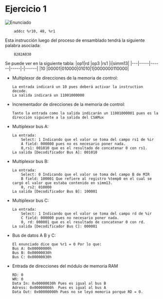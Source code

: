 # Ejercicio 1

![Enunciado](https://github.com/Lukas-De-Angelis-Riva/Estructura-Assembly/blob/master/Guia7/Ejercicio07/Enunciado.JPG)

```assembly
	addcc %r10, 48, %r1
```
Esta instrucción luego del proceso de ensamblado tendrá la siguiente palabra asociada:

```assembly
	8282A030
```

Se puede ver en la siguiente tabla:
|op1|rd	  |op3   |rs1  |i|simm13|
|---|-----|------|-----|-|------|
|10 |00001|010000|01010|1|0000000110000|

-	Multiplexor de direcciones de la memoria de control:
		
		La entrada indicará un 10 pues deberá activar la instruction decode.
		La salida indicará un 11001000000

-	Incrementador de direcciones de la memoria de control:

		Tanto la entrada como la salida indicarán un 11001000001 pues es la dirección siguiente a la salida del CSAMux

-	Multiplexor bus A:

		La entrada:
			Select: 1 Indicando que el valor se toma del campo rs1 de %ir
			A field: 000000 pues no es necesario poner nada.
			0,rs1: 001010 que es el resultado de concatenar 0 con rs1.
		La salida [Decodificador Bus A]: 001010

-	Multiplexor bus B:

		La entrada:	
			Select: 0 Indicando que el valor se toma del campo B de MIR
			B field: 100001 Que refiere al registro %temp0 en el cual se cargó el valor que estaba contenido en simm13.
			0, rs2: 010000
		La salida [Decodificador Bus B]: 100001

-	Multiplexor bus C:

		La entrada:
			Select: 1 Indicando que el valor se toma del campo rd de %ir
			C field: 000000 pues no necesario poner nada.
			0, rd: 000001 que es el resultado de concatenar 0 con rd.
		La salida [Decodificador Bus C]: 000001

-	Bus de datos A B y C:

		El enunciado dice que %r1 = 0 Por lo que:
		Bus A: 0x00000000h
		Bus B: 0x00000030h
		Bus C: 0x00000030h

-	Entrada de direcciones del módulo de memoria RAM

		RD: 0
		WR: 0
		Data In: 0x00000030h Pues es igual al bus B
		Adress: 0x00000000h  Pues es igual al bus A
		Data Out: 0x00000000h Pues no se leyó memoria porque RD = 0.
